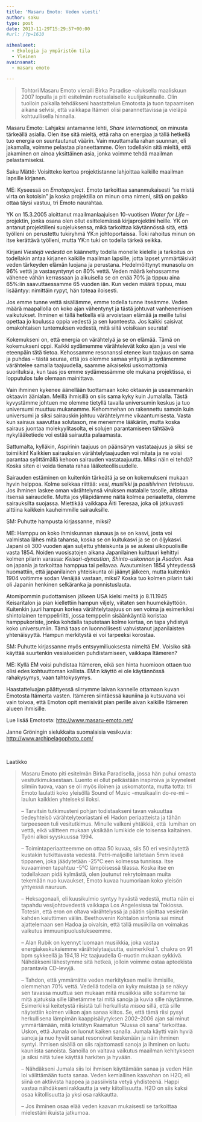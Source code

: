 ```yaml
---
title: 'Masaru Emoto: Veden viesti'
author: saku
type: post
date: 2013-11-29T15:29:57+00:00
#url: /?p=1610

aihealueet:
  - Ekologia ja ympäristön tila
  - Yleinen
avainsanat:
  - masaru emoto

---
```

> Tohtori Masaru Emoto vieraili Birka Paradise –aluksella maaliskuun 2007 lopulla ja piti esitelmän ruotsalaiselle kuulijakunnalle. Olin tuolloin paikalla tehdäkseni haastattelun Emotosta ja tuon tapaamisen aikana selvisi, että vaikkapa Itämeri olisi parannettavissa ja vieläpä kohtuullisella hinnalla.

Masaru Emoto: Lahjaksi antamanne lehti, _Share International,_ on minusta tärkeällä asialla. Olen itse sitä mieltä, että raha on energiaa ja tällä hetkellä tuo energia on suuntautunut väärin. Vain muuttamalla rahan suunnan, eli jakamalla, voimme pelastaa planeettamme. Olen todellakin sitä mieltä, että jakaminen on ainoa yksittäinen asia, jonka voimme tehdä maailman pelastamiseksi.
  
Saku Mättö: Voisitteko kertoa projektistanne lahjoittaa kaikille maailman lapsille kirjanen.

ME: Kyseessä on _Emotoproject_. Emoto tarkoittaa sananmukaisesti ”se mistä virta on kotoisin” ja koska projektilla on minun oma nimeni, siitä on pakko ottaa täysi vastuu, tri Emoto naurahtaa.

YK on 15.3.2005 aloittanut maailmanlaajuisen 10-vuotisen _Water for Life_ –projektin, jonka osana olen ollut esittelemässä kirjaprojektini heille. YK on antanut projektilleni suojeluksensa, mikä tarkoittaa käytännössä sitä, että työlleni on perustettu tukiryhmä YK:n johtoportaissa. Toki rahoitus minun on itse kerättävä työlleni, mutta YK:n tuki on todella tärkeä seikka.

Kirjani _Viestejä vedestä_ on käännetty todella monelle kielelle ja tarkoitus on todellakin antaa kirjanen kaikille maailman lapsille, jotta lapset ymmärtäisivät veden tärkeyden elämän luojana ja perustana. Hedelmöittynyt munasolu on 96% vettä ja vastasyntynyt on 80% vettä. Veden määrä kehossamme vähenee vähän kerrassaan ja aikuisella se on enää 70% ja tippuu aina 65%:iin saavuttaessamme 65 vuoden iän. Kun veden määrä tippuu, muu lisääntyy: nimittäin rypyt, hän toteaa iloisesti.

Jos emme tunne vettä sisällämme, emme todella tunne itseämme. Veden määrä maapallolla on koko ajan vähentynyt ja tästä johtuvat vanhenemisen vaikutukset. Ihminen ei tällä hetkellä elä arvoistaan elämää ja meille tulisi opettaa jo koulussa oppia vedestä ja sen luonteesta. Jos kaikki saisivat omakohtaisen tuntemuksen vedestä, mitä siitä voisikaan seurata!

Kokemukseni on, että energia on värähtelyä ja se on elämää. Tämä on kokemukseni oppi. Kaikki sydämemme värähtelevät koko ajan ja vesi vie eteenpäin tätä tietoa. Kehossamme resonanssi etenee kun taajuus on sama ja puhdas – tästä seuraa, että jos olemme samaa yritystä ja sydämemme värähtelee samalla taajuudella, saamme aikaiseksi uskomattomia suorituksia, kun taas jos emme sydämessämme ole mukana projektissa, ei lopputulos tule olemaan mainittava.

Vain ihminen kykenee äänellään tuottamaan koko oktaavin ja useammankin oktaavin äänialan. Meillä ihmisillä on siis sama kyky kuin Jumalalla. Tästä kyvystämme johtuen me olemme tietyllä tavalla universumin keskus ja tuo universumi muuttuu mukanamme. Kehommehan on rakennettu samoin kuin universumi ja siksi sairauskin johtuu värähtelymme vikaantumisesta. Vasta kun sairaus saavuttaa solutason, me menemme lääkäriin, mutta koska sairaus juontaa molekyylitasolta, ei solujen parantamiseen tähtäävä nykylääketiede voi estää sairautta palaamasta.

Sattumalta, kylläkin, Aspirinin taajuus on päänsäryn vastataajuus ja siksi se toimiikin! Kaikkien sairauksien värähtelytaajuuden voi mitata ja ne voisi parantaa syöttämällä kehoon sairauden vastataajuutta. Miksi näin ei tehdä? Koska siten ei voida tienata rahaa lääketeollisuudelle.

Sairauden estäminen on kuitenkin tärkeätä ja se on kokemukseni mukaan hyvin helppoa. Kolme seikkaa riittää: _vesi_, _musiikki_ ja _positiivinen tietoisuus_. Jos ihminen laskee oman värähtelynsä viruksen matalalle tasolle, altistaa itsensä sairaudelle. Mutta jos ylläpidämme näitä kolmea periaatetta, olemme sairauksilta suojassa. Miettikää vaikkapa Äiti Teresaa, joka oli jatkuvasti alttiina kaikkein kauheimmille sairauksille.

SM: Puhutte hampusta kirjassanne, miksi?

ME: Hamppu on koko ihmiskunnan siunaus ja se on kasvi, josta voi valmistaa lähes mitä tahansa, koska se on kuitukasvi ja se on öljykasvi. Japani oli 300 vuoden ajan suljettu yhteiskunta ja se aukesi ulkopuolisille vasta 1854. Noiden vuosisatojen aikana Japanilainen kulttuuri kehittyi kolmen pilarin varassa: _Keisari-dynastian_, _Shinto-uskonnon_ ja _Asadon_. Asa on japania ja tarkoittaa hamppua tai pellavaa. Avautumisen 1854 yhteydessä huomattiin, että japanilainen yhteiskunta oli jäänyt jälkeen, mutta kuitenkin 1904 voitimme sodan Venäjää vastaan, miksi? Koska tuo kolmen pilarin tuki oli Japanin henkinen selkäranka ja ponnistuslauta.

Atomipommin pudottamisen jälkeen USA kielsi meiltä jo 8.11.1945 Keisaritalon ja pian kiellettiin hampun viljely, viitaten sen huumekäyttöön. Kuitenkin juuri hampun korkea värähtelytaajuus on sen voima ja esimerkiksi shintolainen temppeliriitti, jossa temppelin sisäänkäyntiä koristaa hamppukoriste, jonka kohdalla taputetaan kolme kertaa, on tapa yhdistyä koko universumiin. Tämä taas on luonnollisesti vahvistanut japanilaisten yhtenäisyyttä. Hampun merkitystä ei voi tarpeeksi korostaa.

SM: Puhutte kirjassanne myös entsyymiliuoksesta nimeltä EM. Voisiko sitä käyttää suurtenkin vesialueiden puhdistamiseen, vaikkapa Itämeren?

ME: Kyllä EM voisi puhdistaa Itämeren, eikä sen hinta huomioon ottaen tuo olisi edes kohtuuttoman kallista. EM:n käyttö ei ole käytännössä rahakysymys, vaan tahtokysymys.

Haastatteluajan päättyessä siirrymme laivan kannelle ottamaan kuvan Emotosta Itämerta vasten. Itämeren siintäessä kauniina ja kutsuvana voi vain toivoa, että Emoton opit menisivät pian perille aivan kaikille Itämeren alueen ihmisille.

Lue lisää Emotosta: <a href="http://www.masaru-emoto.net/" target="_blank" rel="nofollow">http://www.masaru-emoto.net/</a>

Janne Gröningin sielukkaita suomalaisia vesikuvia: <a href="http://www.archipelagophoto.com/fi/?page=water" target="_blank" rel="nofollow">http://www.archipelagophoto.com/</a>

&nbsp;

Laatikko

> Masaru Emoto piti esitelmän Birka Paradisella, jossa hän puhui omasta vesitutkimuksestaan. Luento ei ollut pelkästään inspiroiva ja kyyneleet silmiin tuova, vaan se oli myös iloinen ja uskomatonta, mutta totta: tri Emoto laulatti koko yleisöllä Sound of Music –musikaalin do-re-mi –laulun kaikkien yhteiseksi iloksi.
> 
> &#8211; Tarvitsin tutkimusteni pohjan todistaakseni tavan vakuuttaa tiedeyhteisö värähtelyteoriastani eli Hadon periaatteista ja tähän tarpeeseen tuli vesitutkimus. Minulle valkeni yhtäkkiä, että  lumihan on vettä, eikä väitteen mukaan yksikään lumikide ole toisensa kaltainen. Työni alkoi syyskuussa 1994.
> 
> &#8211; Toimintaperiaatteemme on ottaa 50 kuvaa, siis 50 eri vesinäytettä kustakin tutkittavasta vedestä. Petri-maljoille laitetaan 5mm leveä tippanen, joka jäädytetään -25℃:een kolmessa tunnissa. Itse kuvaaminen tapahtuu -5℃ lämpöisessä tilassa. Koska itse en todellakaan pidä kylmästä, olen joutunut rekrytoimaan muita tekemään nuo kuvaukset, Emoto kuvaa huumoriaan koko yleisön yhtyessä nauruun.
> 
> &#8211; Heksagonaali, eli kuusikulmio syntyy hyvästä vedestä, mutta näin ei tapahdu vesijohtovedestä vaikkapa Los Angelesissa tai Tokiossa. Totesin, että eron on oltava värähtelyssä ja päätin sijoittaa vesierän kahden kaiuttimen väliin. Beethovenin Kohtalon sinfonia sai minut ajattelemaan sen Hadoa ja oivalsin, että tällä musiikilla on voimakas vaikutus immuunipuolustukseemme.
> 
> &#8211; Alan Rubik on kyennyt luomaan musiikkia, joka vastaa energiakeskuksiemme värähtelytaajuutta, esimerkiksi 1. chakra on 91 bpm sykkeellä ja 194,18 Hz taajuudella G-nuotin mukaan sykkivä. Nähdäkseni lähestymme sitä hetkeä, jolloin voimme ostaa apteekista parantavia CD-levyjä.
> 
> &#8211; Tahdon, että ymmärrätte veden merkityksen meille ihmisille, olemmehan 70% vettä. Vedellä todella on kyky muistaa ja se näkyy sen tavassa muuttua sen mukaan mitä musiikkia sille soitamme tai mitä ajatuksia sille lähetämme tai mitä sanoja ja kuvia sille näytämme. Esimerkiksi keitetystä riisistä tuli herkullista _misoa_ sillä, että sille näytettiin kolmen viikon ajan sanaa kiitos. Se, että tämä riisi pysyi herkullisena lämpimän kaappisäilytyksen 2002–2006 ajan sai minut ymmärtämään, mitä kristityn Raamatun ”Alussa oli sana” tarkoittaa. Uskon, että Jumala on luonut kaiken sanalla. Jumala käytti vain hyviä sanoja ja nuo hyvät sanat resonoivat keskenään ja näin ihminen syntyi. Ihmisen sisällä on siis rajattomasti sanoja ja ihminen on luotu kauniista sanoista. Sanoilla on valtava vaikutus maailman kehitykseen ja siksi niitä tulee käyttää harkiten ja hyvään.
> 
> &#8211; Nähdäkseni Jumala siis loi ihmisen käyttämään sanaa ja veden Hän loi välittämään tuota sanaa. Veden kemiallinen kaavahan on H2O, eli siinä on aktiivista happea ja passiivista vetyä yhdisteenä. Happi vastaa nähdäkseni rakkautta ja vety kiitollisuutta. H2O on siis kaksi osaa kiitollisuutta ja yksi osa rakkautta.
> 
> &#8211; Jos ihminen osaa elää veden kaavan mukaisesti se tarkoittaa mielestäni ikuista jatkumoa.
  
